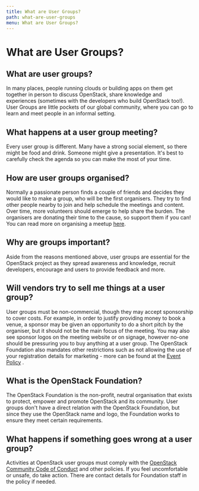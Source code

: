 ```yaml
---
title: What are User Groups?
path: what-are-user-groups
menu: What are User Groups?
---
```



What are User Groups?
=============================================

What are user groups?
---------------------

In many places, people running clouds or building apps on them get together in
person to discuss OpenStack, share knowledge and experiences (sometimes with
the developers who build OpenStack too!). User Groups are little pockets of
our global community, where you can go to learn and meet people in an informal
setting.


What happens at a user group meeting?
-------------------------------------
Every user group is different. Many have a strong social element, so there
might be food and drink. Someone might give a presentation. It's best to
carefully check the agenda so you can make the most of your time.

How are user groups organised?
------------------------------
Normally a passionate person finds a couple of friends and decides they
would like to make a group, who will be the first organisers. They try to
find other people nearby to join and help schedule the meetings and content.
Over time, more volunteers should emerge to help share the burden. The
organisers are donating their time to the cause, so support them if you can!
You can read more on organising a meetup
[here](https://groups.openstack.org/content/organizer-tips).

Why are groups important?
-------------------------
Aside from the reasons mentioned above, user groups are essential for the
OpenStack project as they spread awareness and knowledge, recruit developers,
encourage and users to provide feedback and more.

Will vendors try to sell me things at a user group?
----------------------------------------------------
User groups must be non-commercial, though they may accept sponsorship to
cover costs. For example, in order to justify providing money to book a venue,
a sponsor may be given an opportunity to do a short pitch by the organiser,
but it should not be the main focus of the meeting. You may also see sponsor
logos on the meeting website or on signage, however no-one should be
pressuring you to buy anything at a user group. The OpenStack Foundation
also mandates other restrictions such as not allowing the use of your
registration details for marketing - more can be found at the
[Event Policy](https://www.openstack.org/brand/event-policy/) .

What is the OpenStack Foundation?
---------------------------------
The OpenStack Foundation is the non-profit, neutral organisation that exists
to protect, empower and promote OpenStack and its community. User groups don't
have a direct relation with the OpenStack Foundation, but since they use the
OpenStack name and logo, the Foundation works to ensure they meet certain
requirements.

What happens if something goes wrong at a user group?
-----------------------------------------------------
Activities at OpenStack user groups must comply with the [OpenStack Community
Code of Conduct](https://groups.openstack.org/content/openstack-community-code-conduct)
and other policies. If you feel uncomfortable or unsafe, do take action.
There are contact details for Foundation staff in the policy if needed.
